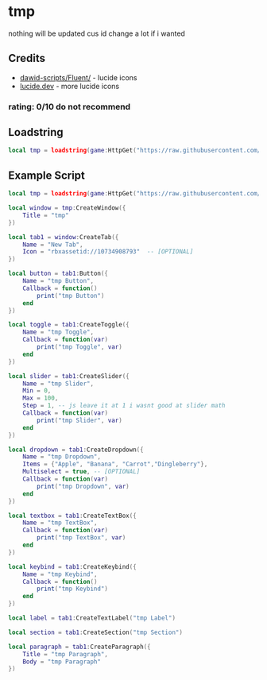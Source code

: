 # tmp
nothing will be updated cus id change a lot if i wanted

## Credits
- [dawid-scripts/Fluent/](https://github.com/dawid-scripts/Fluent/) - lucide icons
- [lucide.dev](https://lucide.dev/) - more lucide icons

### rating: 0/10 do not recommend

## Loadstring
```lua
local tmp = loadstring(game:HttpGet("https://raw.githubusercontent.com/idonthaveoneatm/Libraries/normal/tmp/src"))()
```
## Example Script
```lua
local tmp = loadstring(game:HttpGet("https://raw.githubusercontent.com/idonthaveoneatm/Libraries/normal/tmp/src"))()

local window = tmp:CreateWindow({
    Title = "tmp"
})

local tab1 = window:CreateTab({
    Name = "New Tab",
    Icon = "rbxassetid://10734908793"  -- [OPTIONAL]
})

local button = tab1:Button({
    Name = "tmp Button",
    Callback = function()
        print("tmp Button")
    end
})

local toggle = tab1:CreateToggle({
    Name = "tmp Toggle",
    Callback = function(var)
        print("tmp Toggle", var)
    end
})

local slider = tab1:CreateSlider({
    Name = "tmp Slider",
    Min = 0,
    Max = 100,
    Step = 1, -- js leave it at 1 i wasnt good at slider math
    Callback = function(var)
        print("tmp Slider", var)
    end
})

local dropdown = tab1:CreateDropdown({
    Name = "tmp Dropdown",
    Items = {"Apple", "Banana", "Carrot","Dingleberry"},
    Multiselect = true, -- [OPTIONAL]
    Callback = function(var)
        print("tmp Dropdown", var)
    end
})

local textbox = tab1:CreateTextBox({
    Name = "tmp TextBox",
    Callback = function(var)
        print("tmp TextBox", var)
    end
})

local keybind = tab1:CreateKeybind({
    Name = "tmp Keybind",
    Callback = function()
        print("tmp Keybind")
    end
})

local label = tab1:CreateTextLabel("tmp Label")

local section = tab1:CreateSection("tmp Section")

local paragraph = tab1:CreateParagraph({
    Title = "tmp Paragraph",
    Body = "tmp Paragraph"
})

